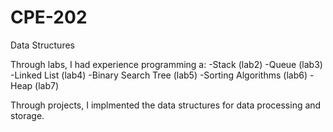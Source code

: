 # CPE-202
Data Structures

Through labs, I had experience programming a:
-Stack (lab2)
-Queue (lab3)
-Linked List (lab4)
-Binary Search Tree (lab5)
-Sorting Algorithms (lab6)
-Heap (lab7)

Through projects, I implmented the data structures for data processing and storage. 





